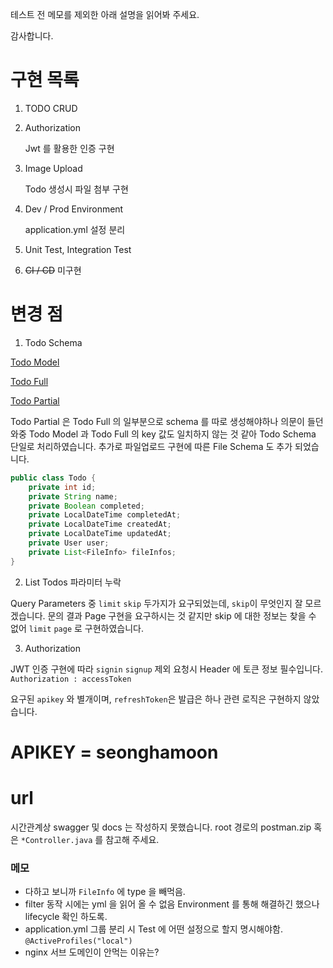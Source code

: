테스트 전 메모를 제외한 아래 설명을 읽어봐 주세요.

감사합니다.

# 구현 목록
1. TODO CRUD
2. Authorization
    
    Jwt 를 활용한 인증 구현   
3. Image Upload

    Todo 생성시 파일 첨부 구현
4. Dev / Prod Environment
    
    application.yml 설정 분리
5. Unit Test, Integration Test
6. ~~CI / CD~~ 미구현

# 변경 점
1. Todo Schema

[Todo Model](https://todos.dietfriends.kr/)

[Todo Full](https://dietfriends.stoplight.io/docs/todo-api/3ffde70245266-todo-full)

[Todo Partial](https://dietfriends.stoplight.io/docs/todo-api/c2NoOjQ4MTc5MDgy-todo-partial)

Todo Partial 은 Todo Full 의 일부분으로 schema 를 따로 생성해야하나 의문이 들던 와중 Todo Model 과 Todo Full 의 key 값도 일치하지 않는 것 같아 Todo Schema 단일로 처리하였습니다.
추가로 파일업로드 구현에 따른 File Schema 도 추가 되었습니다.

```java
public class Todo {
    private int id;
    private String name;
    private Boolean completed;
    private LocalDateTime completedAt;
    private LocalDateTime createdAt;
    private LocalDateTime updatedAt;
    private User user;
    private List<FileInfo> fileInfos;
}
```

2. List Todos 파라미터 누락

Query Parameters 중 `limit` `skip` 두가지가 요구되었는데, `skip`이 무엇인지 잘 모르겠습니다. 문의 결과 Page 구현을 요구하시는 것 같지만 skip 에 대한 정보는 찾을 수 없어 `limit` `page` 로 구현하였습니다.

3. Authorization

JWT 인증 구현에 따라 `signin` `signup` 제외 요청시 Header 에 토큰 정보 필수입니다.
`Authorization : accessToken` 

요구된 `apikey` 와 별개이며, `refreshToken`은 발급은 하나 관련 로직은 구현하지 않았습니다.

# APIKEY = seonghamoon

# url

시간관계상 swagger 및 docs 는 작성하지 못했습니다. root 경로의 postman.zip 혹은 `*Controller.java` 를 참고해 주세요.

### 메모
- 다하고 보니까 `FileInfo` 에 type 을 빼먹음.
- filter 동작 시에는 yml 을 읽어 올 수 없음 Environment 를 통해 해결하긴 했으나 lifecycle 확인 하도록.
- application.yml 그룹 분리 시 Test 에 어떤 설정으로 할지 명시해야함. `@ActiveProfiles("local")`
- nginx 서브 도메인이 안먹는 이유는?
